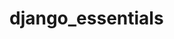 # django_essentials

<a href="https://www.linkedin.com/learning/django-essential-training/creating-a-new-django-project?autoSkip=true&autoplay=true&contextUrn=urn%3Ali%3AlyndaLearningPath%3A5d546c44498e876bef6651ba&resume=false"></a>